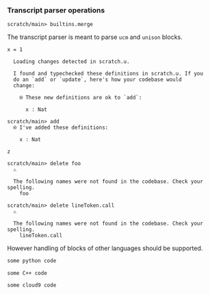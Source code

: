 ### Transcript parser operations

``` ucm :hide
scratch/main> builtins.merge
```

The transcript parser is meant to parse `ucm` and `unison` blocks.

``` unison
x = 1
```

``` ucm :added-by-ucm
  Loading changes detected in scratch.u.

  I found and typechecked these definitions in scratch.u. If you
  do an `add` or `update`, here's how your codebase would
  change:
  
    ⍟ These new definitions are ok to `add`:
    
      x : Nat

```

``` ucm
scratch/main> add
  ⍟ I've added these definitions:
  
    x : Nat

```

``` unison :hide:error :scratch.u
z
```

``` ucm :error
scratch/main> delete foo
  ⚠️
  
  The following names were not found in the codebase. Check your spelling.
    foo

```

``` ucm :error
scratch/main> delete lineToken.call
  ⚠️
  
  The following names were not found in the codebase. Check your spelling.
    lineToken.call

```

However handling of blocks of other languages should be supported.

``` python
some python code
```

``` c_cpp
some C++ code
```

``` c9search
some cloud9 code
```
